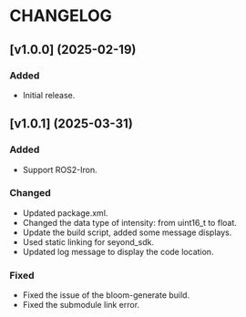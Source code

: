 # CHANGELOG 

## [v1.0.0] (2025-02-19)

### Added
- Initial release.


## [v1.0.1] (2025-03-31)

### Added
- Support ROS2-Iron.

### Changed
- Updated package.xml.
- Changed the data type of intensity: from uint16_t to float.
- Update the build script, added some message displays.
- Used static linking for seyond_sdk.
- Updated log message to display the code location.

### Fixed
- Fixed the issue of the bloom-generate build.
- Fixed the submodule link error.
  
